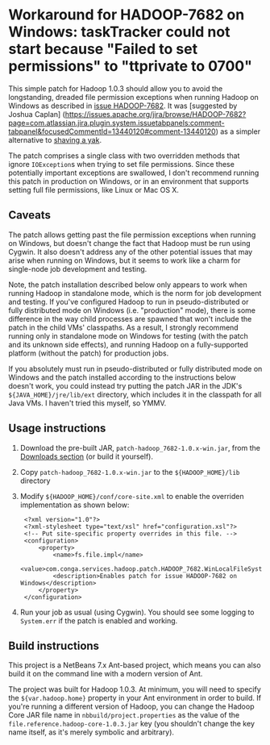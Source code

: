 # Workaround for HADOOP-7682 on Windows: taskTracker could not start because "Failed to set permissions" to "ttprivate to 0700" 

This simple patch for Hadoop 1.0.3 should allow you to avoid the longstanding, dreaded file permission exceptions when running Hadoop on Windows as described in [issue HADOOP-7682](https://issues.apache.org/jira/browse/HADOOP-7682). It was [suggested by Joshua Caplan]
(https://issues.apache.org/jira/browse/HADOOP-7682?page=com.atlassian.jira.plugin.system.issuetabpanels:comment-tabpanel&focusedCommentId=13440120#comment-13440120) as a simpler alternative to [shaving a yak](http://en.wikisource.org/wiki/User:Fkorning/Code/Hadoop-on-Cygwin).

The patch comprises a single class with two overridden methods that ignore `IOException`s when trying to set file permissions. Since these potentially important exceptions are swallowed, I don't recommend running this patch in production on Windows, or in an environment that supports setting full file permissions, like Linux or Mac OS X.

## Caveats

The patch allows getting past the file permission exceptions when running on Windows, but doesn't change the fact that Hadoop must be run using Cygwin. It also doesn't address any of the other potential issues that may arise when running on Windows, but it seems to work like a charm for single-node job development and testing.

Note, the patch installation described below only appears to work when running Hadoop in standalone mode, which is the norm for job development and testing. If you've configured Hadoop to run in pseudo-distributed or fully distributed mode on Windows (i.e. "production" mode), there is some difference in the way child processes are spawned that won't include the patch in the child VMs' classpaths. As a result, I strongly recommend running only in standalone mode on Windows for testing (with the patch and its unknown side effects), and running Hadoop on a fully-supported platform (without the patch) for production jobs.

If you absolutely must run in pseudo-distributed or fully distributed mode on Windows and the patch installed according to the instructions below doesn't work, you could instead try putting the patch JAR in the JDK's `${JAVA_HOME}/jre/lib/ext` directory, which includes it in the classpath for all Java VMs. I haven't tried this myself, so YMMV.

## Usage instructions

1. Download the pre-built JAR, `patch-hadoop_7682-1.0.x-win.jar`, from the [Downloads section](https://github.com/congainc/patch-hadoop_7682-1.0.x-win/downloads) (or build it yourself).
2. Copy `patch-hadoop_7682-1.0.x-win.jar` to the `${HADOOP_HOME}/lib` directory
3. Modify `${HADOOP_HOME}/conf/core-site.xml` to enable the overriden implementation as shown below:

        <?xml version="1.0"?>
        <?xml-stylesheet type="text/xsl" href="configuration.xsl"?>
        <!-- Put site-specific property overrides in this file. -->
        <configuration>
        	<property>
        		<name>fs.file.impl</name>
        		<value>com.conga.services.hadoop.patch.HADOOP_7682.WinLocalFileSystem</value>
        		<description>Enables patch for issue HADOOP-7682 on Windows</description>
        	</property>
        </configuration>

4. Run your job as usual (using Cygwin). You should see some logging to `System.err` if the patch is enabled and working.

## Build instructions

This project is a NetBeans 7.x Ant-based project, which means you can also build it on the command line with a modern version of Ant.

The project was built for Hadoop 1.0.3. At minimum, you will need to specify the `${var.hadoop.home}` property in your Ant environment in order to build. If you're running a different version of Hadoop, you can change the Hadoop Core JAR file name in `nbbuild/project.properties` as the value of the `file.reference.hadoop-core-1.0.3.jar` key (you shouldn't change the key name itself, as it's merely symbolic and arbitrary).
